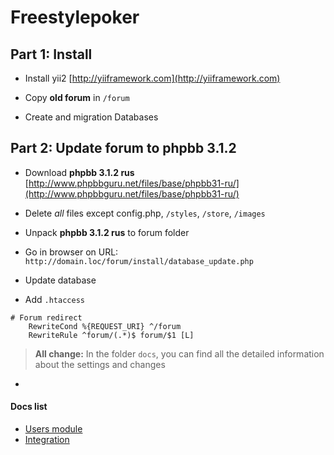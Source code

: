 Freestylepoker
==========

Part 1: Install
-----

- Install yii2 [http://yiiframework.com](http://yiiframework.com)  

- Copy **old forum** in `/forum`

- Create and migration Databases

Part 2: Update forum to phpbb 3.1.2
---------------------------------

- Download **phpbb 3.1.2 rus** [http://www.phpbbguru.net/files/base/phpbb31-ru/](http://www.phpbbguru.net/files/base/phpbb31-ru/)
    
- Delete _all_ files except config.php, `/styles`, `/store`, `/images`

- Unpack **phpbb 3.1.2 rus** to forum folder

- Go in browser on URL: `http://domain.loc/forum/install/database_update.php`

- Update database

- Add `.htaccess`
```
# Forum redirect
    RewriteCond %{REQUEST_URI} ^/forum
    RewriteRule ^forum/(.*)$ forum/$1 [L]
```

 > **All change:** In the folder `docs`, you can find all the detailed information about the settings and changes

-
#### Docs list
- [Users module](https://github.com/8sun/freestylepoker/blob/master/docs/users.md)
- [Integration](https://github.com/8sun/freestylepoker/blob/master/docs/integration.md)
